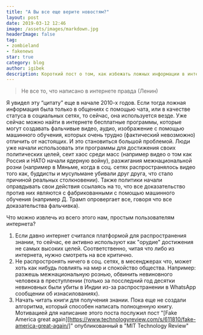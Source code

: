 ```yaml
---
title: "А Вы все еще верите новостям?"
layout: post
date: 2019-03-12 12:46
image: /assets/images/markdown.jpg
headerImage: false
tag:
- zombieland
- fakenews
star: true
category: blog
author: igibek
description: Короткий пост о том, как избежать ложных информации в интернете
---
```


> Не все то, что написано в интернете правда (Ленин)

Я увидел эту “цитату” еще в начале 2010-х годов. Если тогда ложная информация была только в  общениях с помощью чата, или в качестве статуса в социальных сетях, то сейчас, она используется везде. Уже сейчас можно найти в интернете бесплатные программы, которые могут создавать фальчивые видео, аудио, изображение с помощью машинного обучения, которых очень трудно (фактический невозможно) отличить от настоящих. И это становиться большой проблемой. Люди уже начали использовать эти программы для достижения своих политических целей, сеит хаос среди масс (например видео о том как Россия и НАТО начали ядерную войну), разжигания межнациональной розни (например в Мяньме, когда в соц. сетях распространялось видео того как, буддисты и мусульмане убивали друг друга, что стало причиной реальных столкновении). Также политики начали оправдывать свои действия ссылаясь на то, что все доказательство против них  являются с фабрикованными с помощью машинного обучения (например Д. Трамп опровергает все, говоря что все доказательства фальчивка).

Что можно извлечь из всего этого нам, простым пользователям интернета?

1. Если давно интернет считался платформой для распространения знании, то сейчас, ее активно используют как "орудие" достижения не самых высоких целей. Соответственно, читая что либо из интернета, нужно смотреть на все критично.
2. Не распростронять ничего в соц. сетях, в месенджерах что, может хоть как нибудь повлиять на мир и спокойство общества. Например: разжешь межнациональную рознью, обвинить невиновного человека в преступлении (только за посследний год десятки невиновных были убиты в Индии из-за распространении в WhatsApp сообщении об изнасилованиях).
3. Начать читать книги для получения знании. Пока еще не создали алгоритма, который способен написать полноценную книгу.
Мотивацией для написание этого поста послужил пост "[Fake America great again][https://www.technologyreview.com/s/611810/fake-america-great-again/]" опубликованный в "MIT Technology Review"